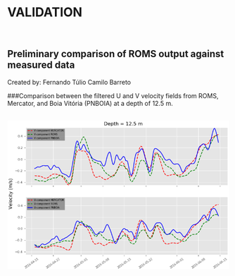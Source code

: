 # VALIDATION

<br />

## Preliminary comparison of ROMS output against measured data

Created by: Fernando Túlio Camilo Barreto
<br />


###Comparison between the filtered U and V velocity fields from ROMS, Mercator, and Boia Vitória (PNBOIA) at a depth of 12.5 m.
<br />
<br />

<p align="center">
  <img src="https://github.com/fernandotcbarreto/stuff/blob/main/vitoria.png">
</p>

